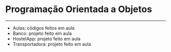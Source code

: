 # Programação Orientada a Objetos

---
- Aulas: códigos feitos em aula
- Banco: projeto feito em aula
- HostelApp: projeto feito em aula
- Transportadora: projeto feito em aula
